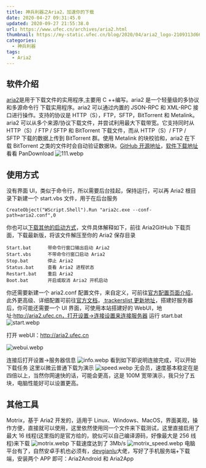 ```yaml
---
title: 神兵利器之Aria2，加速你的下载
date: 2020-04-27 09:31:45.0
updated: 2020-09-27 21:55:38.0
url: https://www.ufec.cn/archives/aria2.html
thumbnail: https://my-static.ufec.cn/blog/2020/04/aria2_logo-2109313d66c6458480f6d7237a74bafb.webp
categories:
  - 神兵利器
tags:
  - Aria2
---
```


## 软件介绍

[aria2](http://aria2.github.io/)是用于下载文件的实用程序,主要用 C ++编写。aria2 是一个轻量级的多协议和多源命令行 下载实用程序。aria2 可以通过内置的 JSON-RPC 和 XML-RPC 接口进行操作。支持的协议是 HTTP（S），FTP，SFTP，BitTorrent 和 Metalink。aria2 可以从多个来源/协议下载文件，并尝试利用最大下载带宽。它支持同时从 HTTP（S）/ FTP / SFTP 和 BitTorrent 下载文件，而从 HTTP（S）/ FTP / SFTP 下载的数据上传到 BitTorrent 群。使用 Metalink 的块校验和，aria2 在下载 BitTorrent 之类的文件时会自动验证数据块。[GitHub 开源地址](https://github.com/aria2/aria2)，[软件下载地址](https://github.com/aria2/aria2/releases)
看看 PanDownload
![111.webp](https://my-static.ufec.cn/blog/2020/04/111-de54157fd1994ed688743a7760cbb453.webp)

## 使用方式

没有界面 UI，类似于命令行，所以需要后台挂起，保持运行，可以再 Aria2 根目录下新建一个 start.vbs 文件，用于在后台服务

```Visual Basic
CreateObject("WScript.Shell").Run "aria2c.exe --conf-path=aria2.conf",0
```

你也可以[下载其他的启动方式](https://lanzous.com/ibz8osb)，文件具体解释如下，前往 Aria2GitHub 下载页面，下载最新版，将该文件解压至你的 Aria2 保存目录

```
Start.bat      带命令行窗口输出启动 Aria2
Start.vbs      不带命令行窗口启动 Aria2
Stop.bat       停止 Aria2
Status.bat     查看 Aria2 进程状态
Restart.bat    重启 Aria2
Boot.bat       开启或取消 Aria2 开机启动
```

你还需要新建一个 aria2.conf 配置文件，来自定义，可前往[官方配置页面介绍](http://aria2c.com/usage.html)，此外更高级、详细配置可前往[官方文档](http://aria2.github.io/manual/en/html/aria2c.html#synopsis)，[
trackerslist 更新地址](https://github.com/ngosang/trackerslist)，搭建好服务器后，你可能还需要一个 UI 界面，可使用本站搭建好的 WebUI，地址:http://aria2.ufec.cn，打开设置->连接设置来连接服务器
运行 start.bat
![start.webp](https://my-static.ufec.cn/blog/2020/04/start-3666cdcc554141e6b97766a55451e65f.webp)

打开 webUI：http://aria2.ufec.cn

![webui.webp](https://my-static.ufec.cn/blog/2020/04/webui-e25e860916974143af02be54ea277a81.webp)

连接后打开设置->服务器信息
![info.webp](https://my-static.ufec.cn/blog/2020/04/info-e868efb3c4574f54bce8395e8fb9d0c0.webp)
看到如下即说明连接完成，可以开始下载任务
这里以微云普通下载为演示
![speed.webp](https://my-static.ufec.cn/blog/2020/04/speed-0dc1a915bf4845b7a9f8bf655d49eb48.webp)
无会员，速度基本稳定在是四倍以上，当然你网速快的话，可能会更高，这是 100M 宽带演示，我只分了五块，电脑性能好可以设置更高。

## 其他工具

Motrix，基于 Aria2 开发的，适用于 Linux、Windows、MacOS，界面美观，操作方便，直接就可以使用，这里依然使用同一个文件来下载测试，这里直接启用了最大 16 线程(这里指的是官方给的，貌似可以自己编译源码，好像最大是 256 线程)来下载
![motrix.webp](https://my-static.ufec.cn/blog/2020/04/motrix-b686b3a794924f4f9df0ea88467b7470.webp)
下载速度达到了 3Mb/s
![motrix_speed.webp](https://my-static.ufec.cn/blog/2020/04/motrix_speed-d496152413784b35a9e8b72b57d9a5f3.webp)
电脑平台有了，自然安卓手机也必须有，[devgianlu](https://github.com/devgianlu)大佬，写好了手机服务端+下载端，安装两个 APP 即可：Aria2Android 和 Aria2App
